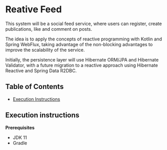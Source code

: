 # Reative Feed

This system will be a social feed service, where users can register, create publications, like and comment on posts. 

The idea is to apply the concepts of reactive programming with Kotlin and Spring WebFlux, taking advantage of the non-blocking advantages to improve the scalability of the service.

Initially, the persistence layer will use Hibernate ORM/JPA and Hibernate Validator, with a future migration to a reactive approach using Hibernate Reactive and Spring Data R2DBC.

## Table of Contents
- [Execution Instructions](#execution-instructions)

## Execution instructions

**Prerequisites**
- JDK 11
- Gradle
